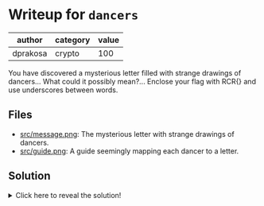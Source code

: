 # Writeup for `dancers`

|  author  | category | value |
|----------|----------|-------|
| dprakosa |  crypto  |  100  |

You have discovered a mysterious letter filled with strange drawings of dancers... What could it possibly mean?... Enclose your flag with RCR{} and use underscores between words.

## Files

- [src/message.png](src/message.png): The mysterious letter with strange drawings of dancers.
- [src/guide.png](src/guide.png): A guide seemingly mapping each dancer to a letter.

## Solution

<details>
<summary>Click here to reveal the solution!</summary>

### The Big Idea

The flag is encrypted with the Sherlock Holmes' [dancing man cipher](https://rumkin.com/tools/cipher/dancing-men/). Don't worry if you couldn't figure this out; we provided a guide that allows you to easily substitute each stick figure with the corresponding letter!

### Walkthrough

1. Go through each stick figure left to right, top to bottom in [message.png](message.png).
2. Replace each stick figure with letter that it's labeled with around a box in [guide.png](guide.png).
3. Enclose the string with the flag format as `RCR{<decrypted message here>}`.

### Flag(s)

- `RCR{master_cipher_detective}`

</details>
